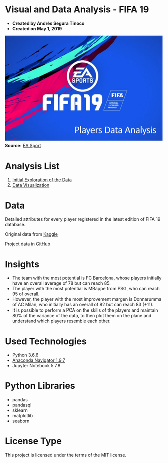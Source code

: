 # Visual and Data Analysis - FIFA 19
- **Created by Andrés Segura Tinoco**
- **Created on May 1, 2019**

![FIFA 19 Logo](https://raw.githubusercontent.com/ansegura7/DataScience_FIFA19Data/master/images/fifa19-logo1.jpg)
**Source:** <a href="https://www.easports.com/es/fifa" target="_blank" >EA Sport</a>

# Analysis List
1. <a href="https://ansegura7.github.io/DataScience_FIFA19Data/pages/InitialExploration.html" target="_blank" >Initial Exploration of the Data</a>
2. <a href="https://ansegura7.github.io/DataScience_FIFA19Data/pages/DataVisualization.html"  target="_blank" >Data Visualization</a>

# Data
Detailed attributes for every player registered in the latest edition of FIFA 19 database.

Original data from <a href="https://www.kaggle.com/karangadiya/fifa19" target="_blank" >Kaggle</a>

Project data in <a href="https://github.com/ansegura7/DataScience_FIFA19Data/tree/master/data" target="_blank" >GitHub</a>

# Insights
- The team with the most potential is FC Barcelona, whose players initially have an overall average of 78 but can reach 85.
- The player with the most potential is MBappe from PSG, who can reach 95 of overall.
- However, the player with the most improvement margen is Donnarumma of AC Milan, who initially has an overall of 82 but can reach 83 (+11).
- It is possible to perform a PCA on the skills of the players and maintain 80% of the variance of the data, to then plot them on the plane and understand which players resemble each other.

# Used Technologies
- Python 3.6.6
- <a href="https://www.anaconda.com/distribution/" target="_blank" >Anaconda Navigator 1.9.7</a>
- Jupyter Notebook 5.7.8

# Python Libraries
- pandas
- pandasql
- sklearn
- matplotlib
- seaborn

# License Type
This project is licensed under the terms of the MIT license.
